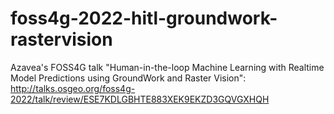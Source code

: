 # foss4g-2022-hitl-groundwork-rastervision
Azavea's FOSS4G talk "Human-in-the-loop Machine Learning with Realtime Model Predictions using GroundWork and Raster Vision": http://talks.osgeo.org/foss4g-2022/talk/review/ESE7KDLGBHTE883XEK9EKZD3GQVGXHQH
